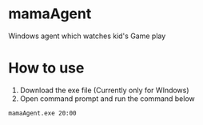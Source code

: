 # mamaAgent
Windows agent which watches kid's Game play

# How to use
1. Download the exe file (Currently only for WIndows)
2. Open command prompt and run the command below

`mamaAgent.exe 20:00`
